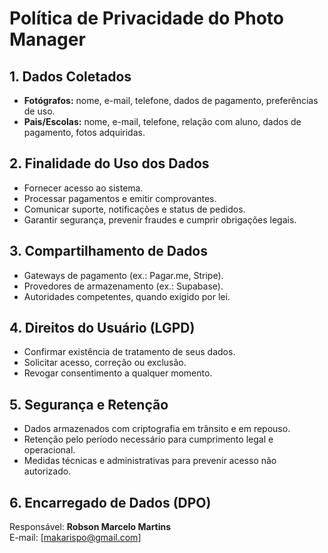 # Política de Privacidade do Photo Manager

## 1. Dados Coletados
- **Fotógrafos:** nome, e-mail, telefone, dados de pagamento, preferências de uso.
- **Pais/Escolas:** nome, e-mail, telefone, relação com aluno, dados de pagamento, fotos adquiridas.

## 2. Finalidade do Uso dos Dados
- Fornecer acesso ao sistema.
- Processar pagamentos e emitir comprovantes.
- Comunicar suporte, notificações e status de pedidos.
- Garantir segurança, prevenir fraudes e cumprir obrigações legais.

## 3. Compartilhamento de Dados
- Gateways de pagamento (ex.: Pagar.me, Stripe).
- Provedores de armazenamento (ex.: Supabase).
- Autoridades competentes, quando exigido por lei.

## 4. Direitos do Usuário (LGPD)
- Confirmar existência de tratamento de seus dados.
- Solicitar acesso, correção ou exclusão.
- Revogar consentimento a qualquer momento.

## 5. Segurança e Retenção
- Dados armazenados com criptografia em trânsito e em repouso.
- Retenção pelo período necessário para cumprimento legal e operacional.
- Medidas técnicas e administrativas para prevenir acesso não autorizado.

## 6. Encarregado de Dados (DPO)
Responsável: **Robson Marcelo Martins**  
E-mail: [makarispo@gmail.com]

